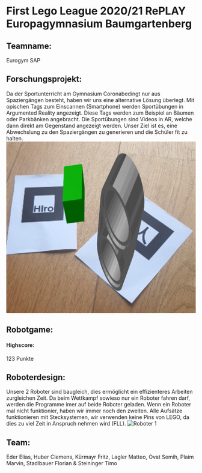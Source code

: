 # First Lego League 2020/21 RePLAY Europagymnasium Baumgartenberg
## Teamname:
Eurogym SAP
## Forschungsprojekt:
Da der Sportunterricht am Gymnasium Coronabedingt nur aus Spaziergängen besteht, haben wir uns eine alternative Lösung überlegt. Mit opischen Tags zum Einscannen (Smartphone) werden Sportübungen in Argumented Reality angezeigt. Diese Tags werden zum Beispiel an Bäumen oder Parkbänken angebracht. Die Sportübungen sind Videos in AR, welche dann direkt am Gegenstand angezeigt werden. Unser Ziel ist es, eine Abwechslung zu den Spaziergängen zu generieren und die Schüler fit zu halten.
![Tags](ar-beispiel.png)
## Robotgame:
#### Highscore:
123 Punkte
## Roboterdesign:
Unsere 2 Roboter sind baugleich, dies ermöglicht ein effizienteres Arbeiten zurgleichen Zeit. Da beim Wettkampf sowieso nur ein Roboter fahren darf, werden die Programme imer auf beide Roboter geladen. Wenn ein Roboter mal nicht funktionier, haben wir immer noch den zweiten. 
Alle Aufsätze funktionieren mit Stecksystemen, wir verwenden keine Pins von LEGO, da dies zu viel Zeit in Anspruch nehmen wird (FLL).
![Roboter 1](Roboter1.jpeg)
## Team:
Eder Elias, 
Huber Clemens, 
Kürmayr Fritz, 
Lagler Matteo, 
Ovat Semih, 
Plaim Marvin, 
Stadlbauer Florian & 
Steininger Timo

